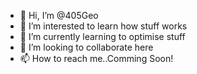 - 👋 Hi, I’m @405Geo
- 👀 I’m interested to learn how stuff works 
- 🌱 I’m currently learning to optimise stuff
- 💞️ I’m looking to collaborate here
- 📫 How to reach me..Comming Soon!

<!---
405Geo/405Geo is a ✨ special ✨ repository because its `README.md` (this file) appears on your GitHub profile.
You can click the Preview link to take a look at your changes.
--->
